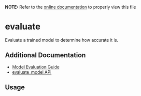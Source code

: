 __NOTE:__ Refer to the [online documentation](https://siliconlabs.github.io/mltk) to properly view this file
# evaluate
Evaluate a trained model to determine how accurate it is.


## Additional Documentation

- [Model Evaluation Guide](../guides/model_evaluation.md)
- [evaluate_model API](https://siliconlabs.github.io/mltk/docs/python_api/operations/evaluate.html)


## Usage

```{include} ./evaluate_cli_help.md
```